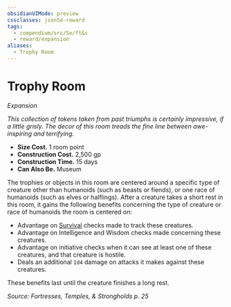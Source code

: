 ```yaml
---
obsidianUIMode: preview
cssclasses: json5e-reward
tags:
  - compendium/src/5e/ft&s
  - reward/expansion
aliases:
  - Trophy Room
---
```

# Trophy Room
*Expansion*  

*This collection of tokens taken from past triumphs is certainly impressive, if a little grisly. The decor of this room treads the fine line between awe-inspiring and terrifying.*

- **Size Cost.** 1 room point  
- **Construction Cost.** 2,500 gp  
- **Construction Time.** 15 days  
- **Can Also Be.** Museum  

The trophies or objects in this room are centered around a specific type of creature other than humanoids (such as beasts or fiends), or one race of humanoids (such as elves or halflings). After a creature takes a short rest in this room, it gains the following benefits concerning the type of creature or race of humanoids the room is centered on:

- Advantage on [Survival](2-Mechanics/CLI/rules/skills.md#Survival) checks made to track these creatures.  
- Advantage on Intelligence and Wisdom checks made concerning these creatures.  
- Advantage on initiative checks when it can see at least one of these creatures, and that creature is hostile.  
- Deals an additional `1d4` damage on attacks it makes against these creatures.  

These benefits last until the creature finishes a long rest.

*Source: Fortresses, Temples, & Strongholds p. 25*